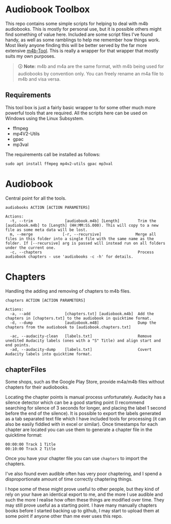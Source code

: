 Audiobook Toolbox
===============
This repo contains some simple scripts for helping to deal with m4b audiobooks. This is mostly for personal use, but it is possible others might find something of value here. Included are some script files I've found handy, as well as some ramblings to help me remember how things work. Most likely anyone finding this will be better served by the far more extensive [m4b-Tool](https://github.com/sandreas/m4b-tool). This is really a wrapper for that wrapper that mostly suits my own purposes.

> 🛈 **Note:** m4b and m4a are the same format, with m4b being used for audiobooks by convention only. You can freely rename an m4a file to m4b and visa versa.

Requirements
-----
This tool box is just a fairly basic wrapper to for some other much more powerful tools that are required. All the scripts here can be used on Windows using the Linux Subsystem.
 * ffmpeg
 * mp4V2-Utils
 * gpac
 * mp3val

The requirements call be installed as follows:
 ```
 sudo apt install ffmpeg mp4v2-utils gpac mp3val
 ```

Audiobook
===============
Central point for all the tools.

```
audiobooks ACTION [ACTION PARAMETERS]

Actions:
  -t, --trim              [audiobook.m4b] [Length]        Trim the [audiobook.m4b] to [Length] (HH:MM:SS.000). This will copy to a new file as some meta data will be lost.
  m, --merge             [-r, --recursive]               Merge all files in this folder into a single file with the same name as the folder. If [--recursive] arg is passed will instead run on all folders under the current one.
  -c, --chapters                                          Process audiobook chapters - use 'audiobooks -c -h' for details.
```

Chapters
===============
Handling the adding and removing of chapters to m4b files.

```
chapters ACTION [ACTION PARAMETERS]

Actions:
  -a, --add               [chapters.txt] [audiobook.m4b]  Add the chapters in [chapters.txt] to the audiobook in quicktime format.
  -d, --dump              [audiobook.m4B]                 Dump the chapters from the audiobook to [audiobook.chapters.txt]

  -ac, --audacity-clean   [labels.txt]                    Remove unedited Audacity labels (ones with a "S" Title) and align start and end points.
  -ad, --audacity-dump    [labels.txt]                    Covert Audacity labels into quicktime format.
```

chapterFiles
-----
Some shops, such as the Google Play Store, provide m4a/m4b files without chapters for their audiobooks.

Locating the chapter points is manual process unfortunately. Audacity has a silence detector which can be a good starting point (I recommend searching for silence of 3 seconds for longer, and placing the label 1 second before the end of the silence). It is possible to export the labels generated as a tab separated text file which I have included tools for processing (it can also be easily fiddled with in excel or similar). Once timestamps for each chapter are located you can use them to generate a chapter file in the quicktime format:

```
00:00:00 Track 1 Title
00:10:00 Track 2 Title
```

Once you have your chapter file you can use `chapters` to import the chapters.

I've also found even audible often has very poor chaptering, and I spend a disproportionate amount of time correctly chaptering things.

I hope some of these might prove useful to other people, but they kind of rely on your have an identical export to me, and the more I use audible and such the more I realise how often these things are modified over time. They may still prove useful as a starting point. I have many manually chapters books before I started backing up to github, I may start to upload them at some point if anyone other than me ever uses this repo.